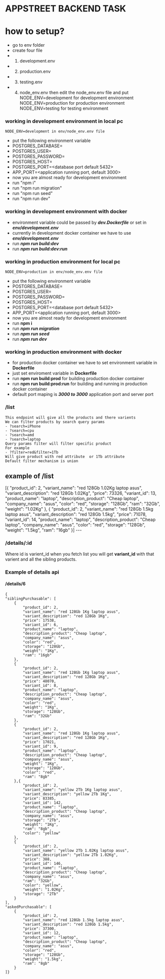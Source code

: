 # APPSTREET BACKEND TASK

# how to setup?
  - go to env folder 
  - create four file 
  - 1) development.env
  - 2) production.env
  - 3) testing.env
  - 4) node_env.env
    then edit the node_env.env file and put 
    NODE_ENV=development for development environment
    NODE_ENV=production for production environment 
    NODE_ENV=testing  for testing environment 

### working in development environment  in local pc
    NODE_ENV=development in env/node_env.env file 
 - put the following environment variable 
 - POSTGRES_DATABASE=<database name>
 - POSTGRES_USER=<database user>
 - POSTGRES_PASSWORD=<database password>
 - POSTGRES_HOST=<database host>
 - POSTGRES_PORT=<database port default 5432> 
 - APP_PORT=<application running port, default 3000>
 - now you are almost ready for development environment 
 - run "npm i" 
 - run "npm run migration"
 - run "npm run seed"
 - run "npm run dev"

### working in development environment with docker 
- environment variable could be passed by ***dev.Dockerfile*** or set in ***env/development.env***  
- currently in development docker container we have to use  ***env/development.env***
- run ***npm run build:dev***
- run ***npm run build:dev:run***

 
### working in production environment for local pc  
    NODE_ENV=production in env/node_env.env file
 - put the following environment variable 
 - POSTGRES_DATABASE=<database name>
 - POSTGRES_USER=<database user>
 - POSTGRES_PASSWORD=<database password>
 - POSTGRES_HOST=<database host>
 - POSTGRES_PORT=<database port default 5432> 
 - APP_PORT=<application running port, default 3000>
 - now you are almost ready for development environment 
 - run **npm i** 
 - run ***npm run migration***
 - run ***npm run seed***
 - run ***npm run dev***
 
### working in production environment with docker
 - for production docker container we have to set environment variable in **Dockerfile** 
 - just set enviroment variable  in **Dockerfile** 
 - run **npm run build:prod** for building production docker container   
 - run **npm run build:prod:run** for building and running in production docker container  
 - default port maping is ***3000 to 3000*** application port and server port 


### /list 
    This endpoint will give all the products and there varients
    We can filter products by search query params    
    - ?search=iPhone  
    - ?search=cpu
    - ?search=amd
    - ?search=laptop  
    Query params filter will filter specific product
    For example 
    - ?filter=red&filter=1Tb 
    Will give product with red attribute  or 1Tb attribute   
    Default filter mechanism is union

 example of /list
 ---
 [{
        "product_id": 2,
        "variant_name": "red 128Gb 1.02Kg laptop asus",
        "variant_description": "red 128Gb 1.02Kg",
        "price": 73326,
        "variant_id": 13,
        "product_name": "laptop",
        "description_product": "Cheap laptop",
        "company_name": "asus",
        "color": "red",
        "storage": "128Gb",
        "ram": "32Gb",
        "weight": "1.02Kg"
    },
    {
        "product_id": 2,
        "variant_name": "red 128Gb 1.5kg laptop asus",
        "variant_description": "red 128Gb 1.5kg",
        "price": 71078,
        "variant_id": 14,
        "product_name": "laptop",
        "description_product": "Cheap laptop",
        "company_name": "asus",
        "color": "red",
        "storage": "128Gb",
        "weight": "1.5kg",
        "ram": "16gb"
    }]
    ---
### /details/:id
Where id is varient_id when you fetch list you will get **variant_id** with that varient and all the sibling products.

### Example of details api
#### /details/6 
    
    {
    "siblingPurchasable": [
        {
            "product_id": 2,
            "variant_name": "red 128Gb 1Kg laptop asus",
            "variant_description": "red 128Gb 1Kg",
            "price": 17538,
            "variant_id": 6,
            "product_name": "laptop",
            "description_product": "Cheap laptop",
            "company_name": "asus",
            "color": "red",
            "storage": "128Gb",
            "weight": "1Kg",
            "ram": "16gb"
        },
        {
            "product_id": 2,
            "variant_name": "red 128Gb 1Kg laptop asus",
            "variant_description": "red 128Gb 1Kg",
            "price": 48070,
            "variant_id": 8,
            "product_name": "laptop",
            "description_product": "Cheap laptop",
            "company_name": "asus",
            "color": "red",
            "weight": "1Kg",
            "storage": "128Gb",
            "ram": "32Gb"
        },
        {
            "product_id": 2,
            "variant_name": "red 128Gb 1Kg laptop asus",
            "variant_description": "red 128Gb 1Kg",
            "price": 17021,
            "variant_id": 9,
            "product_name": "laptop",
            "description_product": "Cheap laptop",
            "company_name": "asus",
            "weight": "1Kg",
            "storage": "128Gb",
            "color": "red",
            "ram": "8gb"
        },{
            "product_id": 2,
            "variant_name": "yellow 2Tb 1Kg laptop asus",
            "variant_description": "yellow 2Tb 1Kg",
            "price": 83385,
            "variant_id": 142,
            "product_name": "laptop",
            "description_product": "Cheap laptop",
            "company_name": "asus",
            "storage": "2Tb",
            "weight": "1Kg",
            "ram": "8gb",
            "color": "yellow"
        },
        {
            "product_id": 2,
            "variant_name": "yellow 2Tb 1.02Kg laptop asus",
            "variant_description": "yellow 2Tb 1.02Kg",
            "price": 388,
            "variant_id": 146,
            "product_name": "laptop",
            "description_product": "Cheap laptop",
            "company_name": "asus",
            "ram": "32Gb",
            "color": "yellow",
            "weight": "1.02Kg",
            "storage": "2Tb"
        }
    ],
    "askedPurchasable": [
        {
            "product_id": 2,
            "variant_name": "red 128Gb 1.5kg laptop asus",
            "variant_description": "red 128Gb 1.5kg",
            "price": 37300,
            "variant_id": 12,
            "product_name": "laptop",
            "description_product": "Cheap laptop",
            "company_name": "asus",
            "color": "red",
            "storage": "128Gb",
            "weight": "1.5kg",
            "ram": "8gb"
        }
    ]}
  